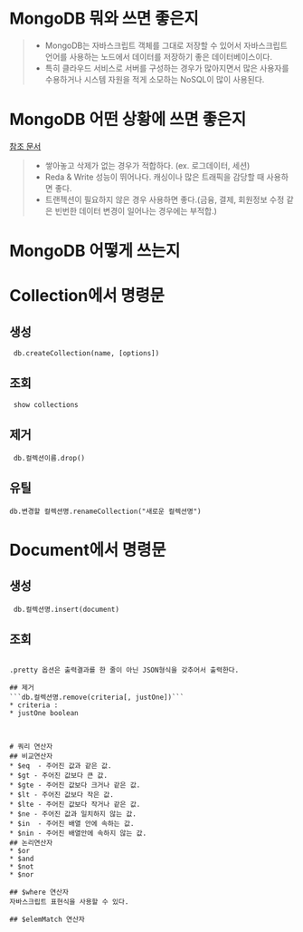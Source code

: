 # MongoDB 뭐와 쓰면 좋은지
>*  MongoDB는 자바스크립트 객체를 그대로 저장할 수 있어서 자바스크립트 언어를 사용하는 노드에서 데이터를 저장하기 좋은 데이터베이스이다.
> * 특히 클라우드 서비스로 서버를 구성하는 경우가 많아지면서 많은 사용자를 수용하거나 시스템 자원을 적게 소모하는 NoSQL이 많이 사용된다.

# MongoDB 어떤 상황에 쓰면 좋은지
[참조 문서](https://sjh836.tistory.com/98)
> * 쌓아놓고 삭제가 없는 경우가 적합하다. (ex. 로그데이터, 세션)
> * Reda & Write 성능이 뛰어나다. 캐싱이나 많은 트래픽을 감당할 때 사용하면 좋다.
> * 트랜젝션이 필요하지 않은 경우 사용하면 좋다.(금융, 결제, 회원정보 수정 같은 빈번한 데이터 변경이 일어나는 경우에는 부적합.)

# MongoDB 어떻게 쓰는지

# Collection에서 명령문
## 생성
``` db.createCollection(name, [options])```

## 조회
``` show collections```

## 제거
``` db.컬렉션이름.drop()```

## 유틸
```db.변경할 컬렉션명.renameCollection("새로운 컬렉션명")```

# Document에서 명령문

## 생성
``` db.컬렉션명.insert(document)```

## 조회
~~~ db.컬렉션명.find([query, projection]).pretty~~~

.pretty 옵션은 출력결과를 한 줄이 아닌 JSON형식을 갖추어서 출력한다.

## 제거
```db.컬렉션명.remove(criteria[, justOne])```
* criteria : 
* justOne boolean



# 쿼리 연산자
## 비교연산자
* $eq  - 주어진 값과 같은 값.
* $gt - 주어진 값보다 큰 값.
* $gte - 주어진 값보다 크거나 같은 값.
* $lt - 주어진 값보다 작은 값.
* $lte - 주어진 값보다 작거나 같은 값.
* $ne - 주어진 값과 일치하지 않는 값.
* $in  - 주어진 배열 안에 속하는 값.
* $nin - 주어진 배열안에 속하지 않는 값.
## 논리연산자
* $or
* $and
* $not
* $nor

## $where 연산자
자바스크립트 표현식을 사용할 수 있다.

## $elemMatch 연산자

